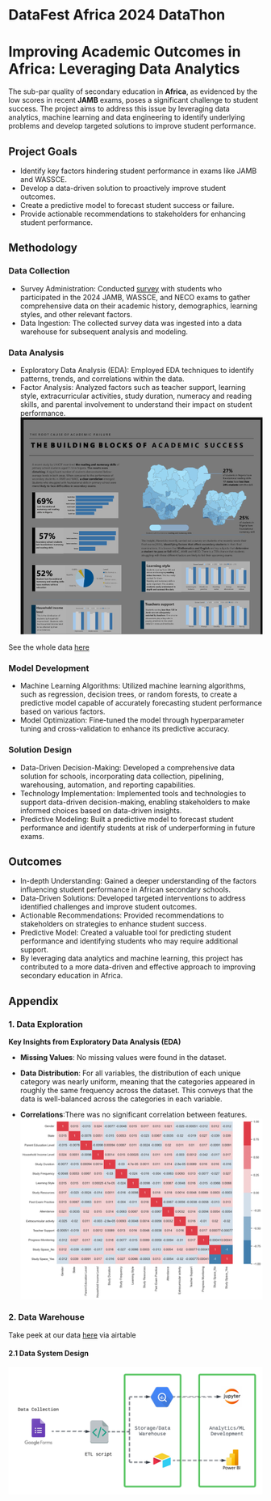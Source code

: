 # DataFest Africa 2024 DataThon

# Improving Academic Outcomes in Africa: Leveraging Data Analytics
The sub-par quality of secondary education in **Africa**, as evidenced by the low scores in recent **JAMB** exams, 
poses a significant challenge to student success. The project aims to address this issue by leveraging data analytics, 
machine learning and data engineering to identify underlying problems and develop targeted solutions to improve student performance.

## Project Goals
* Identify key factors hindering student performance in exams like JAMB and WASSCE.
* Develop a data-driven solution to proactively improve student outcomes.
* Create a predictive model to forecast student success or failure.
* Provide actionable recommendations to stakeholders for enhancing student performance.

## Methodology

### Data Collection

* Survey Administration: Conducted [survey](https://forms.gle/KhFiKMAjwgAnDSn29) with students who participated in the 2024 JAMB, WASSCE, and NECO exams to gather comprehensive data on their academic history, demographics, learning styles, and other relevant factors.
* Data Ingestion: The collected survey data was ingested into a data warehouse for subsequent analysis and modeling.

### Data Analysis

* Exploratory Data Analysis (EDA): Employed EDA techniques to identify patterns, trends, and correlations within the data.
* Factor Analysis: Analyzed factors such as teacher support, learning style, extracurricular activities, study duration, numeracy and reading skills, and parental involvement to understand their impact on student performance.
![img.png](img/peek_dshb.png)

See the whole data [here](Data_analysis_Report.pdf)
### Model Development

* Machine Learning Algorithms: Utilized machine learning algorithms, such as regression, decision trees, or random forests, to create a predictive model capable of accurately forecasting student performance based on various factors.
* Model Optimization: Fine-tuned the model through hyperparameter tuning and cross-validation to enhance its predictive accuracy. 

### Solution Design

* Data-Driven Decision-Making: Developed a comprehensive data solution for schools, incorporating data collection, pipelining, warehousing, automation, and reporting capabilities.
* Technology Implementation: Implemented tools and technologies to support data-driven decision-making, enabling stakeholders to make informed choices based on data-driven insights.
* Predictive Modeling: Built a predictive model to forecast student performance and identify students at risk of underperforming in future exams.

## Outcomes

* In-depth Understanding: Gained a deeper understanding of the factors influencing student performance in African secondary schools.
* Data-Driven Solutions: Developed targeted interventions to address identified challenges and improve student outcomes.
* Actionable Recommendations: Provided recommendations to stakeholders on strategies to enhance student success.
* Predictive Model: Created a valuable tool for predicting student performance and identifying students who may require additional support.
* By leveraging data analytics and machine learning, this project has contributed to a more data-driven and effective approach to improving secondary education in Africa.

## Appendix

### 1. Data Exploration

**Key Insights from Exploratory Data Analysis (EDA)** 

* **Missing Values**: No missing values were found in the dataset. 

* **Data Distribution**: For all variables, the distribution of each unique category was nearly uniform, meaning that the categories appeared in roughly the same frequency across the dataset. This conveys that the data is well-balanced across the categories in each variable. 

* **Correlations**:There was no significant correlation between features. 
![img.png](img/img.png)

### 2. Data Warehouse
Take peek at our data [here](https://airtable.com/applJdHIsCb5z8Do2/shrS30jOLrtNxcvQH/tblDY76xjWl7mqBev) via airtable

#### 2.1 Data System Design
![Datafest System Design.png](img/DF_Sys_Design.png)
